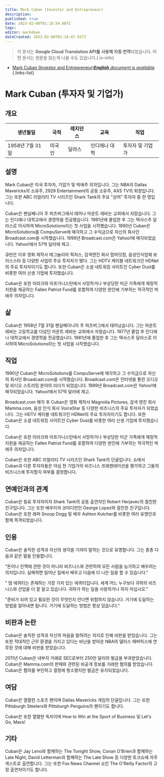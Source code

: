 ```yaml
---
title: Mark Cuban (Investor and Entrepreneur)
description: 
published: true
date: 2023-02-08T01:18:54.607Z
tags: 
editor: markdown
dateCreated: 2023-02-08T01:18:47.937Z
---
```


> 이 문서는 **Google Cloud Translation API를 사용해 자동 번역**되었습니다.
어떤 문서는 원문을 읽는게 나을 수도 있습니다.{.is-info}



- [Mark Cuban (Investor and Entrepreneur)***English** document is available*](/en/Knowledge-base/Dictionary/Person/mark-cuban-investor-and-entrepreneur)
{.links-list}


# Mark Cuban (투자자 및 기업가)

## 개요

| 생년월일 | 국적 | 레지던스 | 교육 | 직업 |
| ------------- | ----------- | --------- | --------- | ---------- |
| 1958년 7월 31일 | 미국인 | 달라스 | 인디애나 대학 | 투자자 및 기업가 |

## 설명

Mark Cuban은 미국 투자자, 기업가 및 박애주 의자입니다. 그는 NBA의 Dallas Mavericks의 소유주, 2929 Entertainment의 공동 소유주, AXS TV의 회장입니다. 그는 또한 ABC 리얼리티 TV 시리즈인 Shark Tank의 주요 "상어" 투자자 중 한 명입니다.

Cuban은 펜실베니아 주 피츠버그에서 태어나 마운트 레바논 교외에서 자랐습니다. 그는 인디애나 대학교에서 경영학을 전공했습니다. 1981년에 졸업한 후 그는 텍사스주 달라스로 이사하여 MicroSolutions라는 첫 사업을 시작했습니다. 1990년 Cuban은 MicroSolutions를 CompuServe에 매각하고 그 수익금으로 자신의 회사인 Broadcast.com을 시작했습니다. 1999년 Broadcast.com은 Yahoo!에 매각되었습니다. Yahoo!에서 57억 달러에 재고.

큐반은 이후 영화 제작사 매그놀리아 픽처스, 검색엔진 회사 맘마닷컴, 음성인식업체 보이스스타 등 다양한 사업의 주요 투자자가 됐다. 그는 HDTV 케이블 네트워크인 HDNet의 주요 투자자이기도 합니다. 또한 Cuban은 소셜 네트워킹 사이트인 Cyber Dust를 비롯한 여러 신생 기업에 투자했습니다.

Cuban은 또한 이라크와 아프가니스탄에서 사망하거나 부상당한 미군 가족에게 재정적 지원을 제공하는 Fallen Patriot Fund를 포함하여 다양한 원인에 기부하는 적극적인 박애주 의자입니다.

## 삶

Cuban은 1958년 7월 31일 펜실베이니아 주 피츠버그에서 태어났습니다. 그는 마운트 레바논 고등학교를 다녔던 마운트 레바논 교외에서 자랐습니다. 1977년 졸업 후 인디애나 대학교에서 경영학을 전공했습니다. 1981년에 졸업한 후 그는 텍사스주 달라스로 이사하여 MicroSolutions라는 첫 사업을 시작했습니다.

## 직업

1990년 Cuban은 MicroSolutions를 CompuServe에 매각하고 그 수익금으로 자신의 회사인 Broadcast.com을 시작했습니다. Broadcast.com은 인터넷을 통한 오디오 및 비디오 스트리밍 분야의 리더가 되었습니다. 1999년 Broadcast.com은 Yahoo!에 매각되었습니다. Yahoo!에서 57억 달러에 재고.

Broadcast.com 매각 후 Cuban은 영화 제작사 Magnolia Pictures, 검색 엔진 회사 Mamma.com, 음성 인식 회사 VoiceStar 등 다양한 비즈니스의 주요 투자자가 되었습니다. 그는 HDTV 케이블 네트워크인 HDNet의 주요 투자자이기도 합니다. 또한 Cuban은 소셜 네트워킹 사이트인 Cyber Dust를 비롯한 여러 신생 기업에 투자했습니다.

Cuban은 또한 이라크와 아프가니스탄에서 사망하거나 부상당한 미군 가족에게 재정적 지원을 제공하는 Fallen Patriot Fund를 포함하여 다양한 원인에 기부하는 적극적인 박애주 의자입니다.

Cuban은 또한 ABC 리얼리티 TV 시리즈인 Shark Tank의 단골입니다. 쇼에서 Cuban과 다른 투자자들은 야심 찬 기업가의 비즈니스 프레젠테이션을 평가하고 그들의 비즈니스에 투자할지 여부를 결정합니다.

## 연예인과의 관계

Cuban은 동료 투자자이자 Shark Tank의 공동 출연자인 Robert Herjavec의 절친한 친구입니다. 그는 또한 배우이자 코미디언인 George Lopez와 절친한 친구입니다. Cuban은 또한 래퍼 Snoop Dogg 및 배우 Ashton Kutcher를 비롯한 여러 유명인과 함께 목격되었습니다.

## 인용

Cuban은 솔직한 성격과 자신의 생각을 기꺼이 말하는 것으로 유명합니다. 그는 종종 다음과 같은 말을 인용합니다.

"돈이나 인맥에 관한 것이 아니라 비즈니스와 관련하여 모든 사람을 능가하고 배우려는 의지입니다. 실패하면 일어난 일에서 배우고 다음에 더 나은 일을 할 수 있습니다."

" 땀 에퀴티는 존재하는 가장 가치 있는 에퀴티입니다. 세계 어느 누구보다 귀하의 비즈니스와 산업을 더 잘 알고 있습니다. 귀하가 하는 일을 사랑하거나 하지 마십시오."

"준비가 되어 있고 필요한 것이 무엇인지 안다면 위험하지 않습니다. 거기에 도달하는 방법을 알아내면 됩니다. 거기에 도달하는 방법은 항상 있습니다."

## 비판과 논란

Cuban은 솔직한 성격과 자신의 마음을 말하려는 의지로 인해 비판을 받았습니다. 그는 또한 적대적인 근무 환경을 가지고 있다는 비난을 받아온 NBA의 댈러스 매버릭스에 연루된 것에 대해 비판을 받았습니다.

2011년 Cuban은 내부자 거래로 SEC로부터 250만 달러의 벌금을 부과받았습니다. Cuban은 Mamma.com의 판매와 관련된 비공개 정보를 거래한 혐의를 받았습니다. Cuban은 혐의를 부인하고 결정에 항소했지만 벌금은 유지되었습니다.

## 여담

Cuban은 열렬한 스포츠 팬이며 Dallas Mavericks 게임의 단골입니다. 그는 또한 Pittsburgh Steelers와 Pittsburgh Penguins의 팬이기도 합니다.

Cuban은 또한 열렬한 독자이며 How to Win at the Sport of Business 및 Let's Go, Mavs!

## 기타

Cuban은 Jay Leno와 함께하는 The Tonight Show, Conan O'Brien과 함께하는 Late Night, David Letterman과 함께하는 The Late Show 등 다양한 토크쇼에 자주 게스트로 출연합니다. 그는 또한 Fox News Channel 쇼인 The O'Reilly Factor의 고정 출연자이기도 합니다.